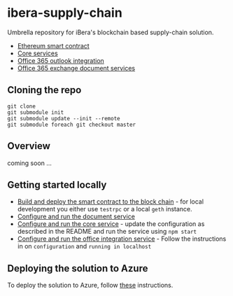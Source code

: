 # ibera-supply-chain
Umbrella repository for iBera's blockchain based supply-chain solution.

* [Ethereum smart contract](https://github.com/CatalystCode/ibera-smart-contracts)
* [Core services](https://github.com/CatalystCode/ibera-services
)
* [Office 365 outlook integration](https://github.com/CatalystCode/ibera-office-integration)
* [Office 365 exchange document services](https://github.com/CatalystCode/ibera-document-service)

## Cloning the repo
```
git clone
git submodule init 
git submodule update --init --remote
git submodule foreach git checkout master
```

## Overview
coming soon ...
## Getting started locally
* [Build and deploy the smart contract to the block chain](https://github.com/CatalystCode/ibera-smart-contracts/blob/master/README.md) - for local development you either use `testrpc` or a local `geth` instance.
* [Configure and run the document service](https://github.com/CatalystCode/ibera-document-service) 
* [Configure and run the core service](https://github.com/CatalystCode/ibera-services) - update the configuration as described in the README and run the service using `npm start`
* [Configure and run the office integration service](https://github.com/CatalystCode/ibera-office-integration) - Follow the instructions in on `configuration` and `running in localhost`

## Deploying the solution to Azure
To deploy the solution to Azure, follow [these](https://github.com/CatalystCode/ibera-supply-chain/tree/master/azure-deployment) instructions.
